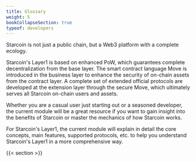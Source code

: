 ```yaml
---
title: Glossary
weight: 5
bookCollapseSection: true
typeof: developers
---
```


Starcoin is not just a public chain, but a Web3 platform with a complete ecology.

Starcoin's Layer1 is based on enhanced PoW, which guarantees complete decentralization from the base layer. The smart contract language Move is introduced in the business layer to enhance the security of on-chain assets from the contract layer. A complete set of extended official protocols are developed at the extension layer through the secure Move, which ultimately serves all Starcoin on-chain users and assets.

Whether you are a casual user just starting out or a seasoned developer, the current module will be a great resource if you want to gain insight into the benefits of Starcoin or master the mechanics of how Starcoin works.

For Starcoin's Layer1, the current module will explain in detail the core concepts, main features, supported protocols, etc. to help you understand Starcoin's Layer1 in a more comprehensive way.

<!--more-->

{{< section >}}